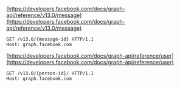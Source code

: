 
[https://developers.facebook.com/docs/graph-api/reference/v13.0/message](https://developers.facebook.com/docs/graph-api/reference/v13.0/message)

```
GET /v13.0/{message-id} HTTP/1.1
Host: graph.facebook.com
```

[https://developers.facebook.com/docs/graph-api/reference/user](https://developers.facebook.com/docs/graph-api/reference/user)

```
GET /v13.0/{person-id}/ HTTP/1.1
Host: graph.facebook.com
```